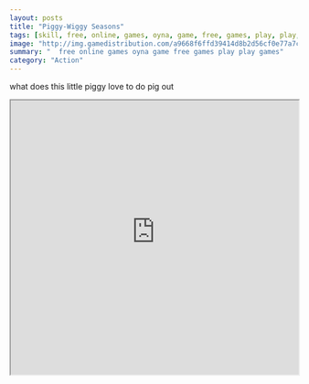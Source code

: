 ```yaml
---
layout: posts
title: "Piggy-Wiggy Seasons"
tags: [skill, free, online, games, oyna, game, free, games, play, play, games]
image: "http://img.gamedistribution.com/a9668f6ffd39414d8b2d56cf0e77a7ce.jpg"
summary: "  free online games oyna game free games play play games"
category: "Action"
---
```


what does this little piggy love to do pig out

<iframe width="100%" height="480px;" src="http://flash.gamedistribution.com?game=a9668f6ffd39414d8b2d56cf0e77a7ce"></iframe>